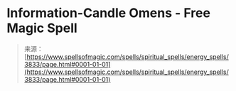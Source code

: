 <!--yml
category: 未分类
date: 2024-06-12 18:37:35
-->

# Information-Candle Omens - Free Magic Spell

> 来源：[https://www.spellsofmagic.com/spells/spiritual_spells/energy_spells/3833/page.html#0001-01-01](https://www.spellsofmagic.com/spells/spiritual_spells/energy_spells/3833/page.html#0001-01-01)